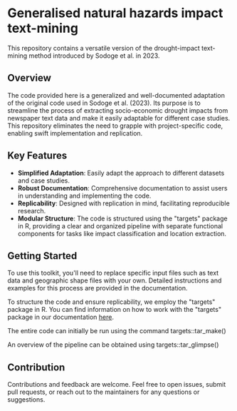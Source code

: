# Generalised natural hazards impact text-mining


This repository contains a versatile version of the drought-impact text-mining method introduced by Sodoge et al. in 2023.

## Overview

The code provided here is a generalized and well-documented adaptation of the original code used in Sodoge et al. (2023). Its purpose is to streamline the process of extracting socio-economic drought impacts from newspaper text data and make it easily adaptable for different case studies. This repository eliminates the need to grapple with project-specific code, enabling swift implementation and replication.

## Key Features

- **Simplified Adaptation**: Easily adapt the approach to different datasets and case studies.
- **Robust Documentation**: Comprehensive documentation to assist users in understanding and implementing the code.
- **Replicability**: Designed with replication in mind, facilitating reproducible research.
- **Modular Structure**: The code is structured using the "targets" package in R, providing a clear and organized pipeline with separate functional components for tasks like impact classification and location extraction.

## Getting Started

To use this toolkit, you'll need to replace specific input files such as text data and geographic shape files with your own. Detailed instructions and examples for this process are provided in the documentation.

To structure the code and ensure replicability, we employ the "targets" package in R. You can find information on how to work with the "targets" package in our documentation [here](https://books.ropensci.org/targets/).


The entire code can initially be run using the command 
targets::tar_make()

An overview of the pipeline can be obtained using
targets::tar_glimpse()


## Contribution

Contributions and feedback are welcome. Feel free to open issues, submit pull requests, or reach out to the maintainers for any questions or suggestions.


